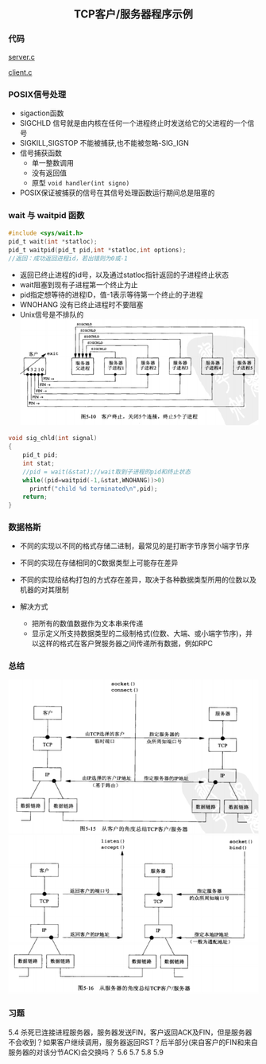 ## <center>TCP客户/服务器程序示例</center>

### 代码

[server.c](../server.c)

[client.c](../client.c)

### POSIX信号处理
* sigaction函数
* SIGCHLD 信号就是由内核在任何一个进程终止时发送给它的父进程的一个信号
* SIGKILL,SIGSTOP 不能被捕获,也不能被忽略-SIG_IGN
* 信号捕获函数
  - 单一整数调用
  - 没有返回值
  - 原型 `void handler(int signo)`
* POSIX保证被捕获的信号在其信号处理函数运行期间总是阻塞的

### wait 与 waitpid 函数
```c
#include <sys/wait.h>
pid_t wait(int *statloc);
pid_t waitpid(pid_t pid,int *statloc,int options);
//返回：成功返回进程id，若出错则为0或-1
```
* 返回已终止进程的id号，以及通过statloc指针返回的子进程终止状态
* wait阻塞到现有子进程第一个终止为止
* pid指定想等待的进程ID，值-1表示等待第一个终止的子进程
* WNOHANG 没有已终止进程时不要阻塞
* Unix信号是不排队的
![mutisignal](../../image/mutisignal.png)

```c
void sig_chld(int signal)
{
	pid_t pid;
	int stat;
	//pid = wait(&stat);//wait取到子进程的pid和终止状态 
	while((pid=waitpid(-1,&stat,WNOHANG))>0)
	  printf("child %d terminated\n",pid);
	return;
}
```

### 数据格斯
* 不同的实现以不同的格式存储二进制，最常见的是打断字节序贺小端字节序
* 不同的实现在存储相同的C数据类型上可能存在差异
* 不同的实现给结构打包的方式存在差异，取决于各种数据类型所用的位数以及机器的对其限制

* 解决方式
  - 把所有的数值数据作为文本串来传递
  - 显示定义所支持数据类型的二级制格式(位数、大端、或小端字节序)，并以这样的格式在客户贺服务器之间传递所有数据，例如RPC

### 总结
![socket_client](../../image/socket_client.png)
![socket_server](../../image/socket_server.png)


### 习题
5.4 杀死已连接进程服务器，服务器发送FIN，客户返回ACK及FIN，但是服务器不会收到？如果客户继续调用，服务器返回RST？后半部分(来自客户的FIN和来自服务器的对该分节ACK)会交换吗？
5.6
5.7
5.8
5.9
